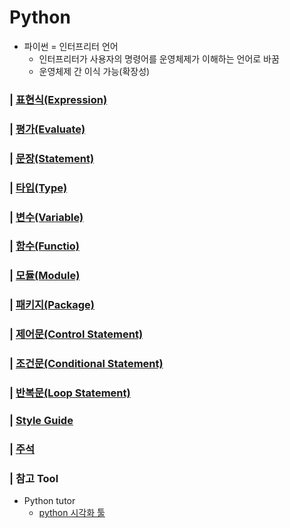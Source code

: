 # Python

- 파이썬 = 인터프리터 언어
    - 인터프리터가 사용자의 명령어를 운영체제가 이해하는 언어로 바꿈
    - 운영체제 간 이식 가능(확장성)

### | [표현식(Expression)](./expression.md)

### | [평가(Evaluate)](./evaluate.md)

### | [문장(Statement)](./statement.md)

### | [타입(Type)](./data_types.md)

### | [변수(Variable)](./variable.md)

### | [함수(Functio)](./function.md)

### | [모듈(Module)](./module.md)

### | [패키지(Package)](./package.md)

### | [제어문(Control Statement)](./control_statement.md)

### | [조건문(Conditional Statement)](./conditional_statement.md)

### | [반복문(Loop Statement)](./loop_statement.md)

### | [Style Guide](./style_guide.md)

### | [주석](./annotation.md)

### | 참고 Tool
- Python tutor
    - [python 시각화 툴](https://pythontutor.com/)
